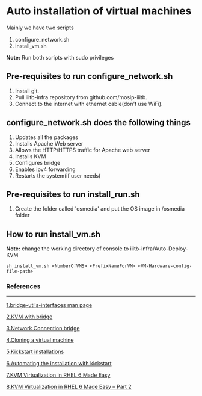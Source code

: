# Auto installation of virtual machines

Mainly we have two scripts

1. configure_network.sh
2. install_vm.sh

**Note:** Run both scripts with sudo privileges

## Pre-requisites to run configure_network.sh

1. Install git.
2. Pull iiitb-infra repository from github.com/mosip-iiitb.
3. Connect to the internet with ethernet cable(don't use WiFi).


## configure_network.sh does the following things

1. Updates all the packages
2. Installs Apache Web server
3. Allows the HTTP/HTTPS traffic for Apache web server
4. Installs KVM
5. Configures bridge
6. Enables ipv4 forwarding
7. Restarts the system(if user needs)

## Pre-requisites to run install_run.sh

1. Create the folder called 'osmedia' and put the OS image in /osmedia folder

## How to run install_vm.sh

 **Note:** change the working directory of console to iiitb-infra/Auto-Deploy-KVM
```
sh install_vm.sh <NumberOfVMS> <PrefixNameForVM> <VM-Hardware-config-file-path>

```

### References

---

[1.bridge-utils-interfaces man page](https://manpages.debian.org/jessie/bridge-utils/bridge-utils-interfaces.5.en.html)

[2.KVM with bridge](https://wiki.ubuntu.com/KvmWithBridge)

[3.Network Connection bridge](https://help.ubuntu.com/community/NetworkConnectionBridge)

[4.Cloning a virtual machine](https://access.redhat.com/documentation/en-us/red_hat_enterprise_linux/7/html/virtualization_deployment_and_administration_guide/cloning-a-vm)

[5.Kickstart installations](https://docs.centos.org/en-US/centos/install-guide/Kickstart2/#sect-kickstart-syntax)

[6.Automating the installation with kickstart](https://access.redhat.com/documentation/en-us/red_hat_enterprise_linux/6/html/installation_guide/sn-automating-installation)

[7.KVM Virtualization in RHEL 6 Made Easy](http://linux.dell.com/files/whitepapers/KVM_Virtualization_in_RHEL_6_made_easy.pdf)

[8.KVM Virtualization in RHEL 6 Made Easy – Part 2](http://linux.dell.com/files/whitepapers/KVM_Virtualization_in_RHEL_6_Made_Easy_Part2.pdf)
